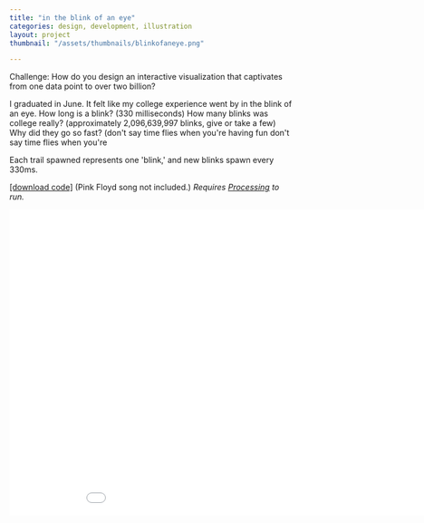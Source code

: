 ```yaml
---
title: "in the blink of an eye"
categories: design, development, illustration
layout: project
thumbnail: "/assets/thumbnails/blinkofaneye.png"

---
```



Challenge: How do you design an interactive visualization that captivates from one data point to over two billion?

I graduated in June. It felt like my college experience went by in the blink of an eye.
 How long is a blink? (330 milliseconds)
How many blinks was college really? (approximately 2,096,639,997 blinks, give or take a few)
Why did they go so fast? (don't say time flies when you're having fun don't say time flies when you're

Each trail spawned represents one 'blink,' and new blinks spawn every 330ms.

<a href="https://db.tt/mjbmRKK1" target="_blank">[download code]</a>  (Pink Floyd song not included.)
<i>Requires <a href="http://processing.org/" target="_blank">Processing</a> to run.</i>

<iframe width="960" height="540" src="//www.youtube.com/embed/xxruyBiSb3M?rel=0" frameborder="0" allowfullscreen></iframe>
